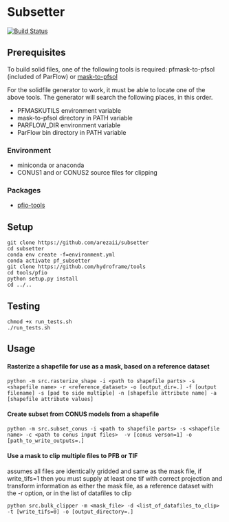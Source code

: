 # Subsetter
[![Build Status](https://travis-ci.com/arezaii/subsetter.svg?branch=master)](https://travis-ci.com/arezaii/subsetter)
## Prerequisites
To build solid files, one of the following tools is required:
pfmask-to-pfsol (included of ParFlow) 
or
[mask-to-pfsol](https://github.com/smithsg84/pf-mask-utilities.git)

For the solidfile generator to work, it must be able to locate one of the above tools.
The generator will search the following places, in this order.
* PFMASKUTILS environment variable
* mask-to-pfsol directory in PATH variable
* PARFLOW_DIR environment variable 
* ParFlow bin directory in PATH variable


### Environment
* miniconda or anaconda
* CONUS1 and or CONUS2 source files for clipping

### Packages
* [pfio-tools](https://github.com/hydroframe/tools)


## Setup

```
git clone https://github.com/arezaii/subsetter
cd subsetter
conda env create -f=environment.yml
conda activate pf_subsetter
git clone https://github.com/hydroframe/tools
cd tools/pfio
python setup.py install
cd ../..
```

## Testing
```
chmod +x run_tests.sh
./run_tests.sh
```

## Usage

#### Rasterize a shapefile for use as a mask, based on a reference dataset
```
python -m src.rasterize_shape -i <path to shapefile parts> -s <shapefile name> -r <reference_dataset> -o [output_dir=.] -f [output filename] -s [pad to side multiple] -n [shapefile attribute name] -a [shapefile attribute values]
```

#### Create subset from CONUS models from a shapefile
```
python -m src.subset_conus -i <path to shapefile parts> -s <shapefile name> -c <path to conus input files>  -v [conus verson=1] -o [path_to_write_outputs=.]
```

#### Use a mask to clip multiple files to PFB or TIF

assumes all files are identically gridded and same as the mask file, if write_tifs=1 then you
must supply at least one tif with correct projection and transform information as either the mask file, 
as a reference dataset with the -r option, or in the list of datafiles to clip
```
python src.bulk_clipper -m <mask_file> -d <list_of_datafiles_to_clip> -t [write_tifs=0] -o [output_directory=.]
```

